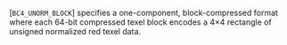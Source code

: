 [`BC4_UNORM_BLOCK`] specifies a one-component,
block-compressed format where each 64-bit compressed texel block encodes
a 4×4 rectangle of unsigned normalized red texel data.
